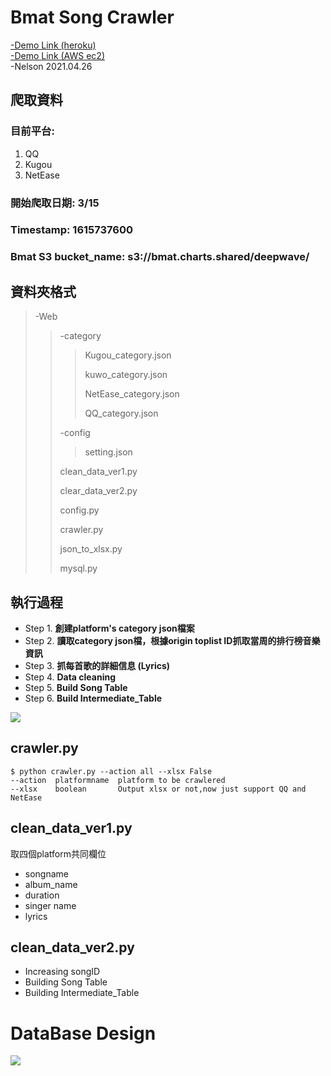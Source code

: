 # Bmat Song Crawler
[-Demo Link (heroku)](https://bmat-chart.herokuapp.com/)\
[-Demo Link (AWS ec2)](https://chart.dwave.cc/)\
-Nelson 2021.04.26

## 爬取資料
### 目前平台:
1. QQ
2. Kugou
3. NetEase

### 開始爬取日期: 3/15
### Timestamp: 1615737600
### Bmat S3 bucket_name: s3://bmat.charts.shared/deepwave/
## 資料夾格式
>-Web
>> -category
>>> Kugou_category.json
>>> 
>>> kuwo_category.json
>>> 
>>> NetEase_category.json
>>> 
>>> QQ_category.json
>>
>> -config
>>> setting.json
>>
>> clean_data_ver1.py
>> 
>> clear_data_ver2.py
>> 
>> config.py
>> 
>> crawler.py
>> 
>> json_to_xlsx.py
>> 
>> mysql.py
##  執行過程
- Step 1. **創建platform's category json檔案**
- Step 2. **讀取category json檔，根據origin toplist ID抓取當周的排行榜音樂資訊**
- Step 3. **抓每首歌的詳細信息 (Lyrics)**
- Step 4. **Data cleaning**
- Step 5. **Build Song Table**
- Step 6. **Build Intermediate_Table**

![](https://i.imgur.com/5z45oM6.png)
## crawler.py
```
$ python crawler.py --action all --xlsx False
--action  platformname  platform to be crawlered
--xlsx    boolean       Output xlsx or not,now just support QQ and NetEase
```

## clean_data_ver1.py
取四個platform共同欄位 
+ songname
+ album_name
+ duration
+ singer name
+ lyrics
## clean_data_ver2.py
+ Increasing songID
+ Building Song Table
+ Building Intermediate_Table
# DataBase Design
![](https://i.imgur.com/nYThFPX.png)
